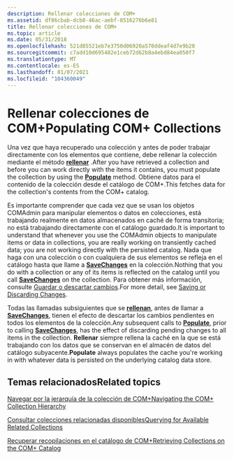 ```yaml
---
description: Rellenar colecciones de COM+
ms.assetid: df86cbab-dcb8-46ac-aebf-8516276b6e81
title: Rellenar colecciones de COM+
ms.topic: article
ms.date: 05/31/2018
ms.openlocfilehash: 521d85521eb7e3750d06920a570ddeaf4d7e9b20
ms.sourcegitcommit: c7add10d695482e1ceb72d62b8a4ebd84ea050f7
ms.translationtype: MT
ms.contentlocale: es-ES
ms.lasthandoff: 01/07/2021
ms.locfileid: "104360049"
---
```

# <a name="populating-com-collections"></a><span data-ttu-id="fb9ea-103">Rellenar colecciones de COM+</span><span class="sxs-lookup"><span data-stu-id="fb9ea-103">Populating COM+ Collections</span></span>

<span data-ttu-id="fb9ea-104">Una vez que haya recuperado una colección y antes de poder trabajar directamente con los elementos que contiene, debe rellenar la colección mediante el método [**rellenar**](/windows/desktop/api/ComAdmin/nf-comadmin-icatalogcollection-populate) .</span><span class="sxs-lookup"><span data-stu-id="fb9ea-104">After you have retrieved a collection and before you can work directly with the items it contains, you must populate the collection by using the [**Populate**](/windows/desktop/api/ComAdmin/nf-comadmin-icatalogcollection-populate) method.</span></span> <span data-ttu-id="fb9ea-105">Obtiene datos para el contenido de la colección desde el catálogo de COM+.</span><span class="sxs-lookup"><span data-stu-id="fb9ea-105">This fetches data for the collection's contents from the COM+ catalog.</span></span>

<span data-ttu-id="fb9ea-106">Es importante comprender que cada vez que se usan los objetos COMAdmin para manipular elementos o datos en colecciones, está trabajando realmente en datos almacenados en caché de forma transitoria; no está trabajando directamente con el catálogo guardado.</span><span class="sxs-lookup"><span data-stu-id="fb9ea-106">It is important to understand that whenever you use the COMAdmin objects to manipulate items or data in collections, you are really working on transiently cached data; you are not working directly with the persisted catalog.</span></span> <span data-ttu-id="fb9ea-107">Nada que haga con una colección o con cualquiera de sus elementos se refleja en el catálogo hasta que llame a [**SaveChanges**](/windows/desktop/api/ComAdmin/nf-comadmin-icatalogcollection-savechanges) en la colección.</span><span class="sxs-lookup"><span data-stu-id="fb9ea-107">Nothing that you do with a collection or any of its items is reflected on the catalog until you call [**SaveChanges**](/windows/desktop/api/ComAdmin/nf-comadmin-icatalogcollection-savechanges) on the collection.</span></span> <span data-ttu-id="fb9ea-108">Para obtener más información, consulte [Guardar o descartar cambios](saving-or-discarding-changes.md).</span><span class="sxs-lookup"><span data-stu-id="fb9ea-108">For more detail, see [Saving or Discarding Changes](saving-or-discarding-changes.md).</span></span>

<span data-ttu-id="fb9ea-109">Todas las llamadas subsiguientes que se [**rellenan**](/windows/desktop/api/ComAdmin/nf-comadmin-icatalogcollection-populate), antes de llamar a [**SaveChanges**](/windows/desktop/api/ComAdmin/nf-comadmin-icatalogcollection-savechanges), tienen el efecto de descartar los cambios pendientes en todos los elementos de la colección.</span><span class="sxs-lookup"><span data-stu-id="fb9ea-109">Any subsequent calls to [**Populate**](/windows/desktop/api/ComAdmin/nf-comadmin-icatalogcollection-populate), prior to calling [**SaveChanges**](/windows/desktop/api/ComAdmin/nf-comadmin-icatalogcollection-savechanges), has the effect of discarding pending changes to all items in the collection.</span></span> <span data-ttu-id="fb9ea-110">**Rellenar** siempre rellena la caché en la que se está trabajando con los datos que se conservan en el almacén de datos del catálogo subyacente.</span><span class="sxs-lookup"><span data-stu-id="fb9ea-110">**Populate** always populates the cache you're working in with whatever data is persisted on the underlying catalog data store.</span></span>

## <a name="related-topics"></a><span data-ttu-id="fb9ea-111">Temas relacionados</span><span class="sxs-lookup"><span data-stu-id="fb9ea-111">Related topics</span></span>

<dl> <dt>

[<span data-ttu-id="fb9ea-112">Navegar por la jerarquía de la colección de COM+</span><span class="sxs-lookup"><span data-stu-id="fb9ea-112">Navigating the COM+ Collection Hierarchy</span></span>](navigating-the-com--collection-hierarchy.md)
</dt> <dt>

[<span data-ttu-id="fb9ea-113">Consultar colecciones relacionadas disponibles</span><span class="sxs-lookup"><span data-stu-id="fb9ea-113">Querying for Available Related Collections</span></span>](querying-for-available-related-collections.md)
</dt> <dt>

[<span data-ttu-id="fb9ea-114">Recuperar recopilaciones en el catálogo de COM+</span><span class="sxs-lookup"><span data-stu-id="fb9ea-114">Retrieving Collections on the COM+ Catalog</span></span>](retrieving-collections-on-the-com--catalog.md)
</dt> </dl>

 

 



